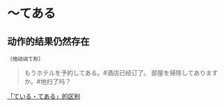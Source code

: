 # 〜てある

## 动作的结果仍然存在

`〔他动词て形〕`

> もうホテルを予約してある。#酒店已经订了。
> 部屋を掃除してありますか。#地扫了吗？

[「ている・てある」的区别](./diff#ているてある)
